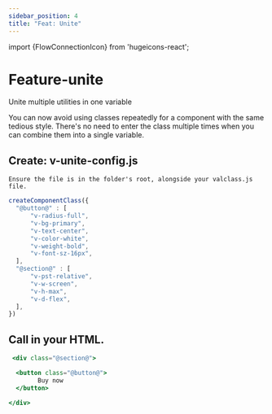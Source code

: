 ```yaml
---
sidebar_position: 4
title: "Feat: Unite"
---
```


import {FlowConnectionIcon} from 'hugeicons-react';

# Feature-unite <FlowConnectionIcon className='icon' />

Unite multiple utilities in one variable

You can now avoid using classes repeatedly for a component with the same tedious style. There's no need to enter the class multiple times when you can combine them into a single variable.

## Create: v-unite-config.js

`Ensure the file is in the folder's root, alongside your valclass.js file.`

```jsx title="v-unite-config.js"
createComponentClass({
  "@button@" : [
      "v-radius-full",
      "v-bg-primary",
      "v-text-center",
      "v-color-white",
      "v-weight-bold",
      "v-font-sz-16px",
  ],
  "@section@" : [
      "v-pst-relative",
      "v-w-screen",
      "v-h-max",
      "v-d-flex",
  ],
})
```

## Call in your HTML.

``` jsx title="index.html"
 <div class="@section@">

  <button class="@button@">
        Buy now
  </button>

</div>
```